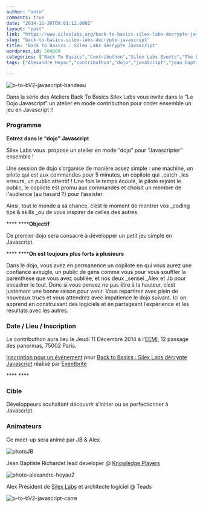 ```yaml
---
author: "anto"
comments: true
date: "2014-11-26T09:01:12.000Z"
layout: "post"
link: "https://www.silexlabs.org/back-to-basics-silex-labs-decrypte-javascript/"
slug: "back-to-basics-silex-labs-decrypte-javascript"
title: "Back to Basics : Silex Labs décrypte Javascript"
wordpress_id: 204009
categories: ["Back To Basics","Contributhon","Silex Labs Events","The Blog"]
tags: ["Alexandre Hoyau","contributhon","dojo","javaScript","jean baptiste richardet","js","silexlabs"]

---
```

![b-to-bV2-javascript-bandeau](https://www.silexlabs.org/wp-content/uploads/2014/11/b-to-bV2-javascript-bandeau.png)

Dans la série des Ateliers Back To Basics Silex Labs vous invite dans le "Le Dojo Javascript" un atelier en mode contributhon pour coder ensemble un jeu en Javascript !!


### **Programme**


**Entrez dans le “dojo” Javascript**

Silex Labs vous  propose un atelier en mode “dojo” pour “Javascripter” ensemble !

Une session de dojo s’organise de manière assez simple : une machine, un pilote qui est aux commandes pour 5 minutes, un copilote qui _catch _les erreurs, un public attentif ! Une fois le temps écoulé, le pilote rejoint le public, le copilote est promu aux commandes et choisit un membre de l'audience (au hasard ?) pour l’assister.

Ainsi, tout le monde a sa chance, c’est le moment de montrer vos _coding tips & skills _ou de vous inspirer de celles des autres.

**** ******Objectif**

Ce premier dojo sera consacré à développer un petit jeu simple en Javascript.

**** ******On est toujours plus forts à plusieurs**

Dans le dojo, vous avez en permanence un copilote en qui vous aurez une confiance aveugle, un public de gens comme vous pour vous souffler la parenthèse que vous avez oubliée, et nos deux _sensei _Alex et Jb pour encadrer le tout. Donc si vous pensez ne pas être à la hauteur, c’est justement une bonne raison pour venir. Vous repartirez avec plein de nouveaux trucs et vous attendrez avec impatience le dojo suivant. Ici on apprend en construisant des logiciels et en partageant l’expérience et les résultats avec les autres.


### **Date / Lieu / Inscription**


Le contributhon aura lieu le Jeudi 11 Décembre 2014 à l’[EEMI](http://www.eemi.com/fr), 12 passage des panormas, 75002 Paris.





[Inscription pour un événement](http://www.eventbrite.fr/r/etckt) pour [Back to Basics : Silex Labs décrypte Javascript](https://www.eventbrite.fr/e/billets-back-to-basics-silex-labs-decrypte-javascript-14525705777?ref=etckt) réalisé par [Eventbrite](http://www.eventbrite.fr?ref=etckt)





**** ****


### **Cible**


Développeurs souhaitant découvrir s’initier ou se perfectionner à Javascript.


### **Animateurs**


Ce meet-up sera animé par JB & Alex

![photoJB](https://www.silexlabs.org/wp-content/uploads/2014/10/photoJB.png)

Jean Baptiste Richardet lead developer @ [Knowledge Players](http://www.knowledge-players.com/)

![photo-alexandre-hoyau2](https://www.silexlabs.org/wp-content/uploads/2014/10/photo-alexandre-hoyau2.png)

Alex Président de [Silex Labs](https://www.silexlabs.org/) et architecte logiciel @ Teads



![b-to-bV2-javascript-carre](https://www.silexlabs.org/wp-content/uploads/2014/11/b-to-bV2-javascript-carre.png)


